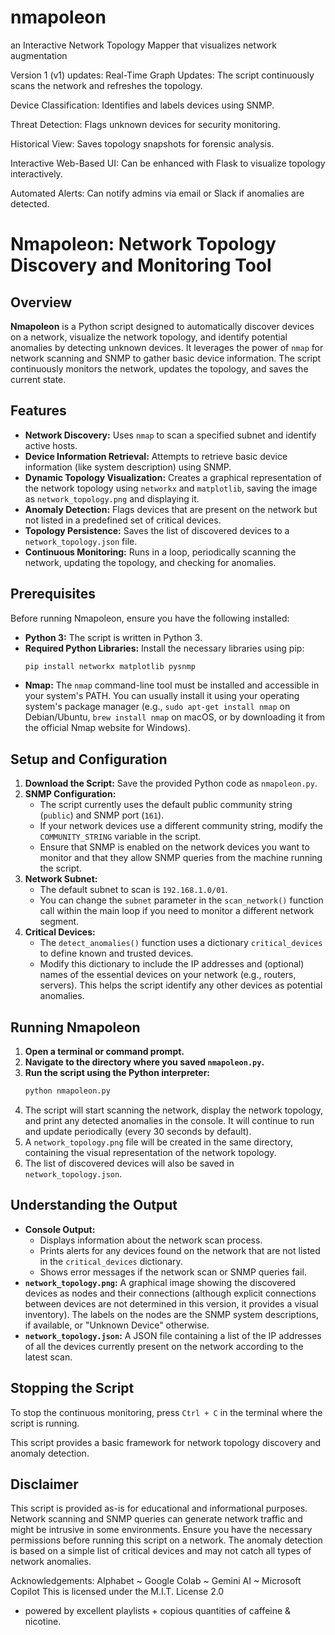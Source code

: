 # nmapoleon 
an Interactive Network Topology Mapper that visualizes network augmentation 

Version 1 (v1) updates:
Real-Time Graph Updates: The script continuously scans the network and refreshes the topology.

Device Classification: Identifies and labels devices using SNMP.

Threat Detection: Flags unknown devices for security monitoring.

Historical View: Saves topology snapshots for forensic analysis.

Interactive Web-Based UI: Can be enhanced with Flask to visualize topology interactively.

Automated Alerts: Can notify admins via email or Slack if anomalies are detected.

# Nmapoleon: Network Topology Discovery and Monitoring Tool

## Overview

**Nmapoleon** is a Python script designed to automatically discover devices on a network, visualize the network topology, and identify potential anomalies by detecting unknown devices. It leverages the power of `nmap` for network scanning and SNMP to gather basic device information. The script continuously monitors the network, updates the topology, and saves the current state.

## Features

* **Network Discovery:** Uses `nmap` to scan a specified subnet and identify active hosts.
* **Device Information Retrieval:** Attempts to retrieve basic device information (like system description) using SNMP.
* **Dynamic Topology Visualization:** Creates a graphical representation of the network topology using `networkx` and `matplotlib`, saving the image as `network_topology.png` and displaying it.
* **Anomaly Detection:** Flags devices that are present on the network but not listed in a predefined set of critical devices.
* **Topology Persistence:** Saves the list of discovered devices to a `network_topology.json` file.
* **Continuous Monitoring:** Runs in a loop, periodically scanning the network, updating the topology, and checking for anomalies.

## Prerequisites

Before running Nmapoleon, ensure you have the following installed:

* **Python 3:** The script is written in Python 3.
* **Required Python Libraries:** Install the necessary libraries using pip:
    ```bash
    pip install networkx matplotlib pysnmp
    ```
* **Nmap:** The `nmap` command-line tool must be installed and accessible in your system's PATH. You can usually install it using your operating system's package manager (e.g., `sudo apt-get install nmap` on Debian/Ubuntu, `brew install nmap` on macOS, or by downloading it from the official Nmap website for Windows).

## Setup and Configuration

1.  **Download the Script:** Save the provided Python code as `nmapoleon.py`.
2.  **SNMP Configuration:**
    * The script currently uses the default public community string (`public`) and SNMP port (`161`).
    * If your network devices use a different community string, modify the `COMMUNITY_STRING` variable in the script.
    * Ensure that SNMP is enabled on the network devices you want to monitor and that they allow SNMP queries from the machine running the script.
3.  **Network Subnet:**
    * The default subnet to scan is `192.168.1.0/01`.
    * You can change the `subnet` parameter in the `scan_network()` function call within the main loop if you need to monitor a different network segment.
4.  **Critical Devices:**
    * The `detect_anomalies()` function uses a dictionary `critical_devices` to define known and trusted devices.
    * Modify this dictionary to include the IP addresses and (optional) names of the essential devices on your network (e.g., routers, servers). This helps the script identify any other devices as potential anomalies.

## Running Nmapoleon

1.  **Open a terminal or command prompt.**
2.  **Navigate to the directory where you saved `nmapoleon.py`.**
3.  **Run the script using the Python interpreter:**
    ```bash
    python nmapoleon.py
    ```
4.  The script will start scanning the network, display the network topology, and print any detected anomalies in the console. It will continue to run and update periodically (every 30 seconds by default).
5.  A `network_topology.png` file will be created in the same directory, containing the visual representation of the network topology.
6.  The list of discovered devices will also be saved in `network_topology.json`.

## Understanding the Output

* **Console Output:**
    * Displays information about the network scan process.
    * Prints alerts for any devices found on the network that are not listed in the `critical_devices` dictionary.
    * Shows error messages if the network scan or SNMP queries fail.
* **`network_topology.png`:** A graphical image showing the discovered devices as nodes and their connections (although explicit connections between devices are not determined in this version, it provides a visual inventory). The labels on the nodes are the SNMP system descriptions, if available, or "Unknown Device" otherwise.
* **`network_topology.json`:** A JSON file containing a list of the IP addresses of all the devices currently present on the network according to the latest scan.

## Stopping the Script

To stop the continuous monitoring, press `Ctrl + C` in the terminal where the script is running.

This script provides a basic framework for network topology discovery and anomaly detection.


## Disclaimer

This script is provided as-is for educational and informational purposes. Network scanning and SNMP queries can generate network traffic and might be intrusive in some environments. Ensure you have the necessary permissions before running this script on a network. The anomaly detection is based on a simple list of critical devices and may not catch all types of network anomalies.

Acknowledgements: Alphabet ~ Google Colab ~ Gemini AI ~ Microsoft Copilot
This is licensed under the M.I.T. License 2.0
+ powered by excellent playlists +  copious quantities of caffeine & nicotine. 

